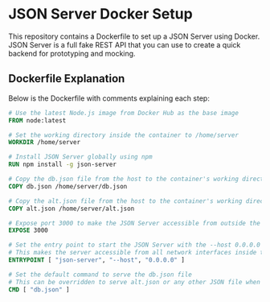 # JSON Server Docker Setup

This repository contains a Dockerfile to set up a JSON Server using Docker. JSON Server is a full fake REST API that you can use to create a quick backend for prototyping and mocking.

## Dockerfile Explanation

Below is the Dockerfile with comments explaining each step:

```dockerfile
# Use the latest Node.js image from Docker Hub as the base image
FROM node:latest

# Set the working directory inside the container to /home/server
WORKDIR /home/server

# Install JSON Server globally using npm
RUN npm install -g json-server

# Copy the db.json file from the host to the container's working directory
COPY db.json /home/server/db.json

# Copy the alt.json file from the host to the container's working directory
COPY alt.json /home/server/alt.json

# Expose port 3000 to make the JSON Server accessible from outside the container
EXPOSE 3000

# Set the entry point to start the JSON Server with the --host 0.0.0.0 option
# This makes the server accessible from all network interfaces inside the container
ENTRYPOINT [ "json-server", "--host", "0.0.0.0" ]

# Set the default command to serve the db.json file
# This can be overridden to serve alt.json or any other JSON file when running the container
CMD [ "db.json" ]
